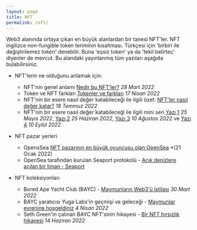 ```yaml
---
layout: page
title: NFT
permalink: /nft/
---
```


Web3 alanında ortaya çıkan en büyük alanlardan bir tanesi NFT'ler. NFT ingilizce non-fungible token teriminin kısaltması. Türkçesi için 'birbiri ile değiştirilemez token' denebilir. Buna 'eşsiz token' ya da 'tekil belirteç' diyenler de mevcut. Bu alandaki yayınlanmış tüm yazıları aşağıda bulabilirsiniz.

- NFT'lerin ne olduğunu anlamak için: 

  - NFT'nin genel anlamı [Nedir bu NFT'ler?](/genel/2022/03/28/nedir-bu-nftler.html) *28 Mart 2022*
  - Token ve NFT farkları [Tokenler ve farkları](/genel/2022/04/17/tokenler-ve-farklari.html) *17 Nisan 2022*
  - NFT'nin bir esere nasıl değer katabileceği ile ilgili özet: [NFT'ler nasıl değer katar?](/genel/2022/07/18/nft-nasil-deger-katar.html) *18 Temmuz 2022*
  - NFT'nin bir esere nasıl değer katabileceği ile ilgili mini seri [Yazı 1](/genel/2022/05/25/NFTnin-faydalari-1.html) *25 Mayıs 2022*, [Yazı 2](/genel/2022/06/25/NFTnin-faydalari-2.html) *25 Haziran 2022*, [Yazı 3](/genel/2022/08/10/nftnin-faydalari-III.html) *10 Ağustos 2022* ve [Yazı 4](/genel/2022/09/10/nftnin-faydalari-IV.html) *10 Eylül 2022*

- NFT pazar yerleri
  -  OpensSea [NFT pazarının en büyük oyuncusu olan OpenSea](/genel/2022/01/21/open-sea-acik-denizlere-yol-almak.html) *(21 Ocak 2022)
  -  OpenSea tarafından kurulan Seaport protokolü - [Açık denizlere açılan bir liman - Seaport](/genel/2022/06/30/acik-denizlere-acilan-liman-seaport.html) 

- NFT koleksiyonları
  - Bored Ape Yacht Club (BAYC) - [Maymunların Web3'ü istilası](/genel/2022/03/30/maymunlar-istilasi.html) *30 Mart 2022*
  - BAYC yaratıcısı Yuga Labs'in geçmişi ve geleceği - [Maymunlar evrenine hoşgeldiniz](/genel/2022/04/04/maymunlar-evrenine-hosgeldiniz.html) *4 Nisan 2022*
  - Seth Green'in çalınan BAYC NFT'sinin hikayesi - [Bir NFT hırsızlık hikayesi](/genel/2022/06/14/bir-nft-calinma-hikayesi.html) *14 Haziran 2022*

